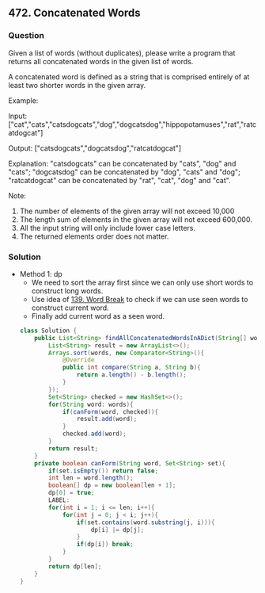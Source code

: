 ## 472. Concatenated Words

### Question
Given a list of words (without duplicates), please write a program that returns all concatenated words in the given list of words.

A concatenated word is defined as a string that is comprised entirely of at least two shorter words in the given array.

Example:

Input: ["cat","cats","catsdogcats","dog","dogcatsdog","hippopotamuses","rat","ratcatdogcat"]

Output: ["catsdogcats","dogcatsdog","ratcatdogcat"]

Explanation: "catsdogcats" can be concatenated by "cats", "dog" and "cats"; 
 "dogcatsdog" can be concatenated by "dog", "cats" and "dog"; 
"ratcatdogcat" can be concatenated by "rat", "cat", "dog" and "cat".

Note:
1. The number of elements of the given array will not exceed 10,000
2. The length sum of elements in the given array will not exceed 600,000.
3. All the input string will only include lower case letters.
4. The returned elements order does not matter.

### Solution
* Method 1: dp
	* We need to sort the array first since we can only use short words to construct long words.
	* Use idea of [139. Word Break](https://leetcode.com/problems/word-break/description/) to check if we can use seen words to construct current word.
	* Finally add current word as a seen word.
	```Java
	class Solution {
		public List<String> findAllConcatenatedWordsInADict(String[] words) {
			List<String> result = new ArrayList<>();
			Arrays.sort(words, new Comparator<String>(){
				@Override
				public int compare(String a, String b){
					return a.length() - b.length();
				}
			});
			Set<String> checked = new HashSet<>();
			for(String word: words){
				if(canForm(word, checked)){
					result.add(word);
				}
				checked.add(word);
			}
			return result;
		}
		private boolean canForm(String word, Set<String> set){
			if(set.isEmpty()) return false;
			int len = word.length();
			boolean[] dp = new boolean[len + 1];
			dp[0] = true;
			LABEL:
			for(int i = 1; i <= len; i++){
				for(int j = 0; j < i; j++){
					if(set.contains(word.substring(j, i))){
						dp[i] |= dp[j];
					}
					if(dp[i]) break;
				}
			}
			return dp[len];
		}
	}
	```